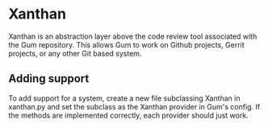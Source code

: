# Xanthan

Xanthan is an abstraction layer above the code review tool associated with the Gum repository. This allows Gum to work on Github projects, Gerrit projects, or any other Git based system.

## Adding support

To add support for a system, create a new file subclassing Xanthan in xanthan.py and set the subclass as the Xanthan provider in Gum's config. If the methods are implemented correctly, each provider should just work.